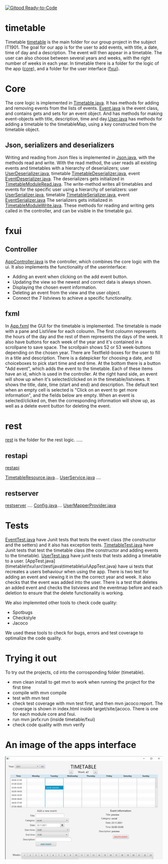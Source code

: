 [![Gitpod Ready-to-Code](https://img.shields.io/badge/Gitpod-Ready--to--Code-blue?logo=gitpod)](https://amethyst-rhinoceros-wehnmdtx.ws.gitpod.stud.ntnu.no/)

# timetable 
Timetable [timetable](timetable) is the main folder for our group project in the subject IT1901. 
The goal for our app is for the user to add events, with title, a date, time of day and a description. The event will then appear in a timetable. The user can also choose between several years and weeks, with the right number of weeks in each year. 
In timetable there is a folder for the logic of the app ([core](timetable/core)), and a folder for the user interface ([fxui](timetable/fxui)). 

# Core 
The core logic is implemented in [Timetable.java](timetable/core/src/main/java/timetable/core/Timetable.java). It has methods for adding and removing events from the lists of events.
[Event.java](timetable/core/src/main/java/timetable/core/Event.java) is the event class, and contains gets and sets for an event object. And has methods for making event-objects with title, description, time and day.[User.java](timetable/core/src/main/java/timetable/core/User.java) has methods for adding a timetable to the timetableMap, using a key constructed from the timetable object. 

## Json, serializers and deserializers
Writing and reading from Json files is implemented in [Json.java](timetable/core/src/main/java/timetable/core/Json.java), with the methods read and write. With the read method, the user reads all existing events and timetables with a hierarchy of deserializers; user [UserDeserializer.java](timetable/core/src/main/java/timetable/core/UserDeserializer.java), timetable [TimetableDeserializer.java](timetable/core/src/main/java/timetable/core/TimetableDeserializer.java), event [EventDeserializer.java](timetable/core/src/main/java/timetable/core/EventDeserializer.java). The deserializers gets initialized in [TimetableModuleRead.java](timetable/core/src/main/java/timetable/core/TimetableModuleRead.java). 
The write-method writes all timetables and events for the specific user using a hierarchy of serializers: user [UserSerializer.java](timetable/core/src/main/java/timetable/core/UserSerializer.java), timetable [TimetableSerializer.java](timetable/core/src/main/java/timetable/core/TimetableSerializer.java), event [EventSerializer.java](timetable/core/src/main/java/timetable/core/EventSerializer.java) The serializers gets initialized in [TimetableModuleWrite.java](timetable/core/src/main/java/timetable/core/TimetableModuleWrite.java).
These methods for reading and writing gets called in the controller, and can be visible in the timetable gui.

# fxui 

## Controller 
[AppController.java](timetable/fxui/src/main/java/timetable/ui/AppController.java) is the controller, which combines the core logic with the ui.
It also implements the functionality of the userinterface:
* Adding an event when clicking on the add event button.
* Updating the view so the newest and correct data is always shown.
* Displaying the chosen event information.
* Deleting an event from the view and the user object.
* Connect the 7 listviews to achieve a specific functionality.

## fxml
In [App.fxml](timetable/fxui/src/main/resources/timetable/ui/App.fxml) the GUI for the timetable is implemented. The timetable is made with a pane and ListView for each coloumn. The first coloumn represents the hours of the day and the rest of them represents the days of the week. It also have buttons for each week of the year and it's contained in a scrollpane to save space. The scrollpain shows 52 or 53 week-buttons depending on the chosen year.
There are Textfield-boxes for the user to fill in a title and description. There is a datepicker for choosing a date, and choiceboxes to pick start time and end time. At the bottom there is a button "Add event", which adds the event to the timetable. Each of these items have an id, which is used in the controller.
At the right hand side, an event will show up when it's selected/clicked on in the timetable/listviews. It shows the title, date, time (start and end) and description. The default text when an empty cell is selected is "Click on an event to get more information", and the fields below are empty.
When an event is selected/clicked on, then the corresponding information will show up, as well as a delete event button for deleting the event.

# rest
[rest](timetable/rest) is the folder for the rest logic. .....

## restapi
[restapi](timetable/rest/src/main/java/timetable/restapi)

[TimetableResource.java](timetable/rest/src/main/java/timetable/restapi/TimetableResource.java)...
[UserService.java](timetable/rest/src/main/java/timetable/restapi/UserService.java) ....

## restserver
[restserver](timetable/rest/src/main/java/timetable/restserver) ....
[Config.java](timetable/rest/src/main/java/timetable/restserver/Config.java)....
[UserMapperProvider.java](timetable/rest/src/main/java/timetable/restserver/UserMapperProvider.java)


# Tests
[EventTest.java](timetable/core/src/test/java/timetable/core/EventTest.java) have Junit tests that tests the event class (the constructor and the setters) and it also has exception tests.
[TimetableTest.java](timetable/core/src/test/java/timetable/core/TimetableTest.java) have Junit tests that test the timetable class (the constructor and adding events to the timetable).
[UserTest.java](timetable/core/src/test/java/timetable/core/UserTest.java) have junit tests that tests adding a timetable to a user.
[AppTest.java] (timetable\fxui\src\test\java\timetable\ui\AppTest.java) have ui tests that recreates a users behaviour when using the app. There is two test for adding an event and viewing it in the the correct year and week. It also checks that the event was added into the user. There is a test that deletes an added event and checks the listviews and the eventmap before and each deletion to ensure that the delete functionality is working.

We also implemnted other tools to check code quality:
* Spotbugs
* Checkstyle
* Jacoco 

We used these tools to check for bugs, errors and test coverage to optimalize the code quality. 

# Trying it out
To try out the projects, cd into the corrosponding folder (timetable).
* mvn clean install to get mvn to work when running the project for the first time
* compile with mvn compile
* test with mvn test
* check test coverage with mvn test first, and then mvn jacoco:report. The coverage is shown in index.html inside target/site/jacoco. There is one for each module core and fxui.
* run mvn javfx:run (inside timetable/fxui)
* check code quality with mvn verify

# An image of the apps interface
![](interface.png)